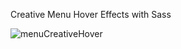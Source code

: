 Creative Menu Hover Effects with Sass

![menuCreativeHover](https://user-images.githubusercontent.com/84550521/207197932-e6a71af6-de3b-41ca-b565-9bc8ab2408fc.gif)

